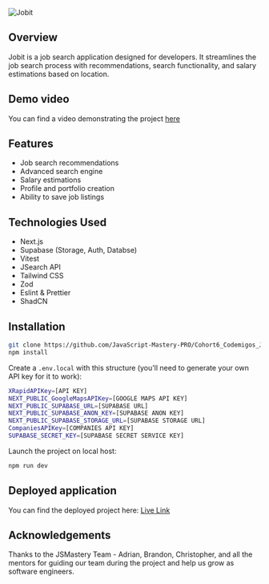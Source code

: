![Jobit](https://gcdnb.pbrd.co/images/gfihVlbEfT9X.jpg?o=1)

## Overview

Jobit is a job search application designed for developers. It streamlines the job search process with recommendations, search functionality, and salary estimations based on location.

## Demo video

You can find a video demonstrating the project [here](https://www.loom.com/share/429658f8a5f34d12b9f9195e7a365b4f)

## Features

- Job search recommendations
- Advanced search engine
- Salary estimations
- Profile and portfolio creation
- Ability to save job listings

## Technologies Used

- Next.js
- Supabase (Storage, Auth, Databse)
- Vitest
- JSearch API
- Tailwind CSS
- Zod
- Eslint & Prettier
- ShadCN

## Installation

```bash
git clone https://github.com/JavaScript-Mastery-PRO/Cohort6_Codemigos_Jobit.git
npm install
```

Create a `.env.local` with this structure (you'll need to generate your own API key for it to work):

```bash
XRapidAPIKey=[API KEY]
NEXT_PUBLIC_GoogleMapsAPIKey=[GOOGLE MAPS API KEY]
NEXT_PUBLIC_SUPABASE_URL=[SUPABASE URL]
NEXT_PUBLIC_SUPABASE_ANON_KEY=[SUPABASE ANON KEY]
NEXT_PUBLIC_SUPABASE_STORAGE_URL=[SUPABASE STORAGE URL]
CompaniesAPIKey=[COMPANIES API KEY]
SUPABASE_SECRET_KEY=[SUPABASE SECRET SERVICE KEY]
```

Launch the project on local host:
```bash
npm run dev
```

## Deployed application

You can find the deployed project here: [Live Link](https://cohort6-codemigos-jobit-three.vercel.app/)

## Acknowledgements

Thanks to the JSMastery Team - Adrian, Brandon, Christopher, and all the mentors for guiding our team during the project and help us grow as software engineers.

